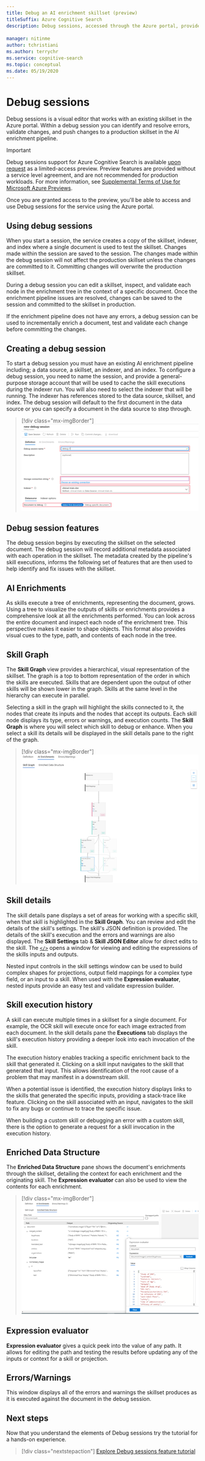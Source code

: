 ```yaml
---
title: Debug an AI enrichment skillset (preview)
titleSuffix: Azure Cognitive Search
description: Debug sessions, accessed through the Azure portal, provides an IDE like environment where you can identify and fix errors, validate changes, and push changes to skillsets in the AI enrichment pipeline. Debug sessions is in preview.

manager: nitinme
author: tchristiani
ms.author: terrychr
ms.service: cognitive-search
ms.topic: conceptual
ms.date: 05/19/2020
---
```


# Debug sessions

Debug sessions is a visual editor that works with an existing skillset in the Azure portal. Within a debug session you can identify and resolve errors, validate changes, and push changes to a production skillset in the AI enrichment pipeline.

> [!Important]
> Debug sessions support for Azure Cognitive Search is available [upon request](https://aka.ms/DebugSessions) as a limited-access preview. Preview features are provided without a service level agreement, and are not recommended for production workloads. For more information, see [Supplemental Terms of Use for Microsoft Azure Previews](https://azure.microsoft.com/support/legal/preview-supplemental-terms/).
>
> Once you are granted access to the preview, you'll be able to access and use Debug sessions for the service using the Azure portal.

## Using debug sessions

When you start a session, the service creates a copy of the skillset, indexer, and index where a single document is used to test the skillset. Changes made within the session are saved to the session. The changes made within the debug session will not affect the production skillset unless the changes are committed to it. Committing changes will overwrite the production skillset.

During a debug session you can edit a skillset, inspect, and validate each node in the enrichment tree in the context of a specific document. Once the enrichment pipeline issues are resolved, changes can be saved to the session and committed to the skillset in production. 

If the enrichment pipeline does not have any errors, a debug session can be used to incrementally enrich a document, test and validate each change before committing the changes.

## Creating a debug session

To start a debug session you must have an existing AI enrichment pipeline including; a data source, a skillset, an indexer, and an index. To configure a debug session, you need to name the session, and provide a general-purpose storage account that will be used to cache the skill executions during the indexer run. You will also need to select the indexer that will be running. The indexer has references stored to the data source, skillset, and index. The debug session will default to the first document in the data source or you can specify a document in the data source to step through.

> [!div class="mx-imgBorder"]
> ![Creating a debug session](media/cognitive-search-debug/debug-session-new.png)

## Debug session features

The debug session begins by executing the skillset on the selected document. The debug session will record additional metadata associated with each operation in the skillset. The metadata created by the pipeline's skill executions, informs the following set of features that are then used to help identify and fix issues with the skillset.

## AI Enrichments

As skills execute a tree of enrichments, representing the document, grows. Using a tree to visualize the outputs of skills or enrichments provides a comprehensive look at all the enrichments performed. You can look across the entire document and inspect each node of the enrichment tree. This perspective makes it easier to shape objects. This format also provides visual cues to the type, path, and contents of each node in the tree.

## Skill Graph

The **Skill Graph** view provides a hierarchical, visual representation of the skillset. The graph is a top to bottom representation of the order in which the skills are executed. Skills that are dependent upon the output of other skills will be shown lower in the graph. Skills at the same level in the hierarchy can execute in parallel. 

Selecting a skill in the graph will highlight the skills connected to it, the nodes that create its inputs and the nodes that accept its outputs. Each skill node displays its type, errors or warnings, and execution counts. The **Skill Graph** is where you will select which skill to debug or enhance. When you select a skill its details will be displayed in the skill details pane to the right of the graph.

> [!div class="mx-imgBorder"]
> ![Skill Graph](media/cognitive-search-debug/skills-graph.png)

## Skill details

The skill details pane displays a set of areas for working with a specific skill, when that skill is highlighted in the **Skill Graph**. You can review and edit the details of the skill's settings. The skill's JSON definition is provided. The details of the skill's execution and the errors and warnings are also displayed. The **Skill Settings** tab & **Skill JSON Editor** allow for direct edits to the skill. The [`</>`](##expression-evaluator) opens a window for viewing and editing the expressions of the skills inputs and outputs.

Nested input controls in the skill settings window can be used to build complex shapes for projections, output field mappings for a complex type field, or an input to a skill. When used with the **Expression evaluator**, nested inputs provide an easy test and validate expression builder.

## Skill execution history

A skill can execute multiple times in a skillset for a single document. For example, the OCR skill will execute once for each image extracted from each document. In the skill details pane  the **Executions** tab displays the skill's execution history providing a deeper look into each invocation of the skill. 

The execution history enables tracking a specific enrichment back to the skill that generated it. Clicking on a skill input navigates to the skill that generated that input. This allows identification of the root cause of a problem that may manifest in a downstream skill. 

When a potential issue is identified, the execution history displays links to the skills that generated the specific inputs, providing a stack-trace like feature. Clicking on the skill associated with an input, navigates to the skill to fix any bugs or continue to trace the specific issue.

When building a custom skill or debugging an error with a custom skill, there is the option to generate a request for a skill invocation in the execution history.

## Enriched Data Structure

The **Enriched Data Structure** pane shows the document's enrichments through the skillset, detailing the context for each enrichment and the originating skill. The **Expression evaluator** can also be used to view the contents for each enrichment.

> [!div class="mx-imgBorder"]
> ![Enriched Data Structure](media/cognitive-search-debug/enriched-data-structure-display.png)

## Expression evaluator

**Expression evaluator** gives a quick peek into the value of any path. It allows for editing the path and testing the results before updating any of the inputs or context for a skill or projection.

## Errors/Warnings

This window displays all of the errors and warnings the skillset produces as it is executed against the document in the debug session.

## Next steps

Now that you understand the elements of Debug sessions try the tutorial for a hands-on experience.

> [!div class="nextstepaction"]
> [Explore Debug sessions feature tutorial](https://docs.microsoft.com/azure/search/cognitive-search-tutorial-debug-sessions)